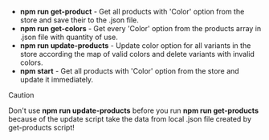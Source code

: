 - **npm run get-product** - Get all products with 'Color' option from the store and save their to the .json file.
- **npm run get-colors** - Get every 'Color' option from the products array in .json file with quantity of use.
- **npm run update-products** - Update color option for all variants in the store according the map of valid colors and delete variants with invalid colors.
- **npm start** - Get all products with 'Color' option from the store and update it immediately.

> [!CAUTION]
> Don't use **npm run update-products** before you run **npm run get-products** because of the update script take the data from local .json file created by get-products script!